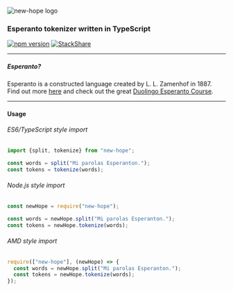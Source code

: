 ![new-hope logo](https://cdn.rawgit.com/maroun-baydoun/new-hope/gh-pages/img/github.svg)

### Esperanto tokenizer written in TypeScript
[![npm version](https://badge.fury.io/js/new-hope.svg)](https://badge.fury.io/js/new-hope)
[![StackShare](https://img.shields.io/badge/tech-stack-0690fa.svg?style=flat)](https://stackshare.io/maroun-baydoun/new-hope)

----
##### Esperanto?
Esperanto is a constructed language created by L. L. Zamenhof in 1887. Find out more [here](https://en.wikipedia.org/wiki/Esperanto) and check out the great [Duolingo Esperanto Course](https://www.duolingo.com/course/eo/en/Learn-Esperanto-Online).

----
#### Usage

###### ES6/TypeScript style import

```js
import {split, tokenize} from "new-hope";

const words = split("Mi parolas Esperanton.");
const tokens = tokenize(words);
```

###### Node.js style import

```js
const newHope = require("new-hope");

const words = newHope.split("Mi parolas Esperanton.");
const tokens = newHope.tokenize(words);
```

###### AMD style import

```js
require(["new-hope"], (newHope) => {
  const words = newHope.split("Mi parolas Esperanton.");
  const tokens = newHope.tokenize(words);
});
```
